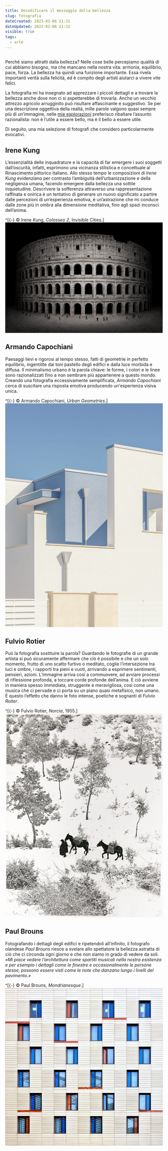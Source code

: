 ```yaml
---
title: Decodificare il messaggio della bellezza
slug: fotografia
dateCreated: 2023-03-06 21:32
dateUpdated: 2023-03-06 21:32
visible: true
tags:
  - arte
---
```


##

<span class="newthought">Perché</span> siamo attratti dalla bellezza? Nelle cose belle percepiamo qualità di cui abbiamo bisogno, ma che mancano nella nostra vita: armonia, equilibrio, pace, forza. La bellezza ha quindi una funzione importante. Essa rivela importanti verità sulla felicità, ed è compito degli artisti aiutarci a vivere vite felici.

La fotografia mi ha insegnato ad apprezzare i piccoli dettagli e a trovare la bellezza anche dove non ci si aspetterebbe di trovarla. Anche un vecchio attrezzo agricolo arrugginito può risultare affascinante e suggestivo. Se per una descrizione oggettiva della realtà, mille parole valgono quasi sempre più di un’immagine, nelle [mie esplorazioni](https://500px.com/p/parry84) preferisco ribaltare l’assunto razionalista: non è l’utile a essere bello, ma è il bello a essere utile.

Di seguito, una mia selezione di fotografi che considero particolarmente evocativi.

## Irene Kung

L’essenzialità delle inquadrature e la capacità di far emergere i suoi soggetti dall’oscurità, infatti, esprimono una vicinanza stilistica e concettuale al Rinascimento pittorico italiano. Allo stesso tempo le composizioni di _Irene Kung_ evidenziano per contrasto l’ambiguità dell’urbanizzazione e della negligenza umana, facendo emergere dalla bellezza una sottile inquietudine. Descrivere la sofferenza attraverso una rappresentazione raffinata e onirica è un tentativo di generare un nuovo significato a partire dalle percezioni di un’esperienza emotiva, è un’astrazione che mi conduce dalle zone più in ombra alla dimensione meditativa, fino agli spazi inconsci dell’anima.

^[{-} © Irene Kung, _Colosseo 2_, Invisible Cities.]
![Irene Kung, Colosseo](/images/irene_kung.jpg)

## Armando Capochiani

Paesaggi lievi e rigorosi al tempo stesso, fatti di geometrie in perfetto equilibrio, ingentilite dai toni pastello degli edifici e dalla luce morbida e diffusa.
Il minimalismo urbano è la parola chiave: le forme, i colori e le linee sono razionalizzati fino a non sembrare più appartenere a questo mondo. Creando una fotografia eccessivamente semplificata, _Armando Capochiani_ cerca di suscitare una risposta emotiva producendo un'esperienza visiva unica.

^[{-} © Armando Capochiani, _Urban Geometries_.]
![Armando Capochiani](/images/armando_capochiani.jpg)

## Fulvio Rotier

Può la fotografia sostituire la parola? Guardando le fotografie di un grande artista si può sicuramente affermare che ciò è possibile e che un solo momento, frutto di uno scatto furtivo o meditato, coglie l’intersezione tra luci e ombre, i rapporti tra pieni e vuoti, arrivando a esprimere sentimenti, pensieri, azioni. L’immagine arriva così a commuovere, ad avviare processi di riflessione profonda, a toccare corde profonde dell’anima. E ciò avviene in maniera spesso immediata, struggente e meravigliosa, così come una musica che ci pervade e ci porta su un piano quasi metafisico, non umano. È questo l’effetto che danno le foto intense, poetiche e sognanti di _Fulvio Roiter_.

^[{-} © Fulvio Rotier, _Norcia_, 1955.]
![Fulvio Rotier](/images/fulvio_roiter.jpg)

## Paul Brouns

Fotografando i dettagli degli edifici e ripetendoli all’infinito, il fotografo olandese _Paul Brouns_ riesce a svelare allo spettatore la bellezza astratta di ciò che ci circonda ogni giorno e che non siamo in grado di vedere da soli.
_«Mi piace vedere l’architettura come spartiti musicali nella nostra esistenza e per esempio i dettagli come le finestre e occasionalmente le persone stesse, possono essere visti come le note che danzano lungo i livelli del pavimento.»_

^[{-} © Paul Brouns, _Mondrianesque_.]
![Paul Brouns](/images/paul_brouns.jpg)
